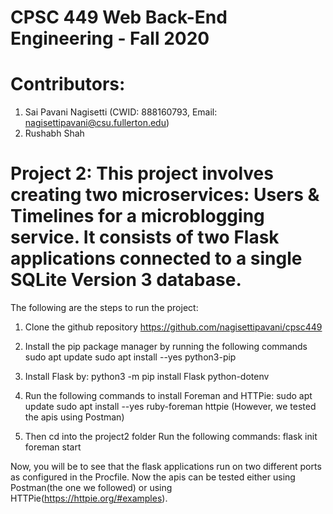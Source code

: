 # CPSC 449 Web Back-End Engineering - Fall 2020
# Contributors: 
1. Sai Pavani Nagisetti (CWID: 888160793, Email: nagisettipavani@csu.fullerton.edu)
2. Rushabh Shah 

# Project 2: This project involves creating two microservices: Users & Timelines for a microblogging service. It consists of two Flask applications connected to a  single SQLite Version 3 database.

The following are the steps to run the project:
1. Clone the github repository https://github.com/nagisettipavani/cpsc449
2. Install the pip package manager by running the following commands
    sudo apt update
    sudo apt install --yes python3-pip
   
3. Install Flask by:
    python3 -m pip install Flask python-dotenv
   
4. Run the following commands to install Foreman and HTTPie:
    sudo apt update
    sudo apt install --yes ruby-foreman httpie (However, we tested the apis using Postman)

5. Then cd into the project2 folder
    Run the following commands:
    flask init
    foreman start
    
Now, you will be to see that the flask applications run on two different ports as configured in the Procfile.
Now the apis can be tested either using Postman(the one we followed) or using HTTPie(https://httpie.org/#examples).
   



